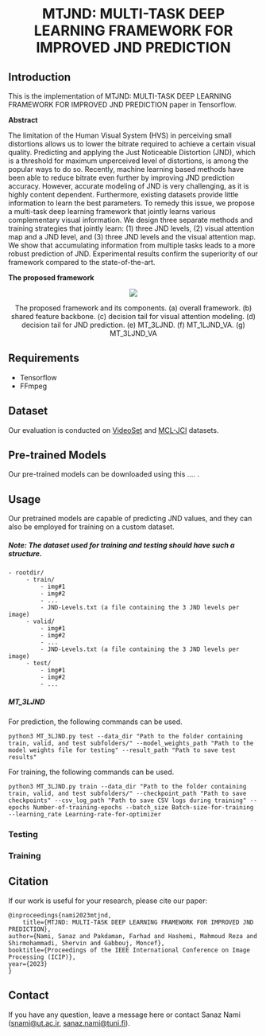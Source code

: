 <h1 align="center"> MTJND: MULTI-TASK DEEP LEARNING FRAMEWORK FOR IMPROVED JND PREDICTION</h1>


## Introduction

This is the implementation of MTJND: MULTI-TASK DEEP LEARNING FRAMEWORK FOR IMPROVED JND PREDICTION paper in Tensorflow.

**Abstract**

The limitation of the Human Visual System (HVS) in perceiving small distortions allows us to lower the bitrate required to achieve a certain visual quality. Predicting and applying the Just Noticeable Distortion (JND), which is a threshold for maximum unperceived level of distortions, is among the popular ways to do so. Recently, machine learning based methods have been able to reduce bitrate even further by improving JND prediction accuracy. However, accurate modeling of JND is very challenging, as it is highly content dependent. Furthermore, existing datasets provide little information to learn the best parameters. To remedy this issue, we propose a multi-task deep learning framework that jointly learns various complementary visual information. We design three separate methods and training strategies that jointly learn: (1) three JND levels, (2) visual attention map and a JND level, and (3) three JND levels and the visual attention map. We show that accumulating information from multiple tasks leads to a more robust prediction of JND. Experimental results confirm the superiority of our framework compared to the state-of-the-art.


**The proposed framework**
<p align="center">
  <img src="https://github.com/sanaznami/MTJND/assets/59918141/83777f72-da50-4087-a720-f527d6ee23e8">
</p>

<p align="center">The proposed framework and its components. (a) overall framework. (b) shared feature backbone. (c) decision tail for visual attention modeling. (d) decision tail for JND prediction. (e) MT_3LJND. (f) MT_1LJND_VA. (g) MT_3LJND_VA</p>


## Requirements

- Tensorflow
- FFmpeg


## Dataset

Our evaluation is conducted on [VideoSet](https://ieee-dataport.org/documents/videoset) and [MCL-JCI](https://mcl.usc.edu/mcl-jci-dataset/) datasets.


## Pre-trained Models
Our pre-trained models can be downloaded using this .... .


## Usage
Our pretrained models are capable of predicting JND values, and they can also be employed for training on a custom dataset.
##### Note: The dataset used for training and testing should have such a structure.

    - rootdir/
         - train/
             - img#1
             - img#2
             - ...
             - JND-Levels.txt (a file containing the 3 JND levels per image)
         - valid/
             - img#1
             - img#2
             - ...
             - JND-Levels.txt (a file containing the 3 JND levels per image)
         - test/
             - img#1
             - img#2
             - ...


##### MT_3LJND
For prediction, the following commands can be used.

    python3 MT_3LJND.py test --data_dir "Path to the folder containing train, valid, and test subfolders/" --model_weights_path "Path to the model weights file for testing" --result_path "Path to save test results"

For training, the following commands can be used.

    python3 MT_3LJND.py train --data_dir "Path to the folder containing train, valid, and test subfolders/" --checkpoint_path "Path to save checkpoints" --csv_log_path "Path to save CSV logs during training" --epochs Number-of-training-epochs --batch_size Batch-size-for-training --learning_rate Learning-rate-for-optimizer

   

### Testing

### Training


## Citation

If our work is useful for your research, please cite our paper:

    @inproceedings{nami2023mtjnd,
    	title={MTJND: MULTI-TASK DEEP LEARNING FRAMEWORK FOR IMPROVED JND PREDICTION},
	author={Nami, Sanaz and Pakdaman, Farhad and Hashemi, Mahmoud Reza and Shirmohammadi, Shervin and Gabbouj, Moncef},
	booktitle={Proceedings of the IEEE International Conference on Image Processing (ICIP)},
	year={2023}
    }


## Contact

If you have any question, leave a message here or contact Sanaz Nami (snami@ut.ac.ir, sanaz.nami@tuni.fi).


